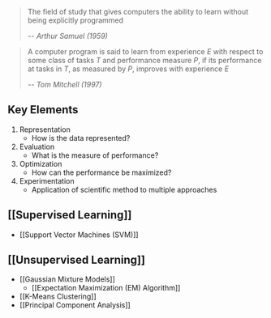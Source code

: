 > The field of study that gives computers the ability to learn without being explicitly programmed
> 
> -- <cite>Arthur Samuel (1959)</cite>

> A computer program is said to learn from experience $E$ with respect to some class of tasks $T$ and performance measure $P$, if its performance at tasks in $T$, as measured by $P$, improves with experience $E$
> 
> -- <cite>Tom Mitchell (1997)</cite>

## Key Elements

1. Representation
	- How is the data represented?
2. Evaluation
	- What is the measure of performance?
3. Optimization
	- How can the performance be maximized?
4. Experimentation
	- Application of scientific method to multiple approaches

## [[Supervised Learning]]
- [[Support Vector Machines (SVM)]]

## [[Unsupervised Learning]]
- [[Gaussian Mixture Models]]
	- [[Expectation Maximization (EM) Algorithm]]
- [[K-Means Clustering]]
- [[Principal Component Analysis]]